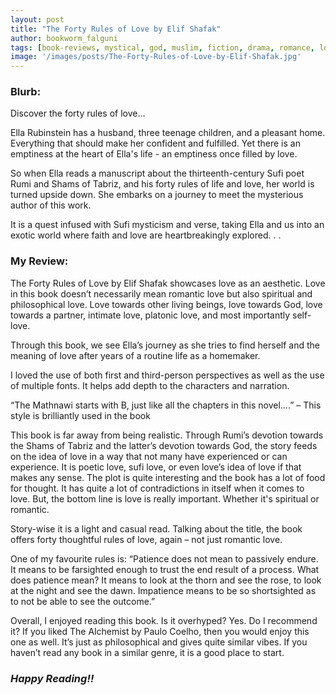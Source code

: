 ```yaml
---
layout: post
title: "The Forty Rules of Love by Elif Shafak"
author: bookworm_falguni
tags: [book-reviews, mystical, god, muslim, fiction, drama, romance, love, womens-fiction, spiritual, life, gratitude, farewell, family, community, partner]
image: '/images/posts/The-Forty-Rules-of-Love-by-Elif-Shafak.jpg'
---
```

### **Blurb:**
Discover the forty rules of love...

Ella Rubinstein has a husband, three teenage children, and a pleasant home. Everything that should make her confident and fulfilled. Yet there is an emptiness at the heart of Ella's life - an emptiness once filled by love.

So when Ella reads a manuscript about the thirteenth-century Sufi poet Rumi and Shams of Tabriz, and his forty rules of life and love, her world is turned upside down. She embarks on a journey to meet the mysterious author of this work.

It is a quest infused with Sufi mysticism and verse, taking Ella and us into an exotic world where faith and love are heartbreakingly explored. . .

### **My Review:**
The Forty Rules of Love by Elif Shafak showcases love as an aesthetic. Love in this book doesn’t necessarily mean romantic love but also spiritual and philosophical love. Love towards other living beings, love towards God, love towards a partner, intimate love, platonic love, and most importantly self-love.

Through this book, we see Ella’s journey as she tries to find herself and the meaning of love after years of a routine life as a homemaker. 

I loved the use of both first and third-person perspectives as well as the use of multiple fonts. It helps add depth to the characters and narration.

“The Mathnawi starts with B, just like all the chapters in this novel....” – This style is brilliantly used in the book 

This book is far away from being realistic. Through Rumi’s devotion towards the Shams of Tabriz and the latter’s devotion towards God, the story feeds on the idea of love in a way that not many have experienced or can experience. It is poetic love, sufi love, or even love’s idea of love if that makes any sense. The plot is quite interesting and the book has a lot of food for thought. It has quite a lot of contradictions in itself when it comes to love. But, the bottom line is love is really important. Whether it's spiritual or romantic.

Story-wise it is a light and casual read. Talking about the title, the book offers forty thoughtful rules of love, again – not just romantic love. 

One of my favourite rules is: “Patience does not mean to passively endure. It means to be farsighted enough to trust the end result of a process. What does patience mean? It means to look at the thorn and see the rose, to look at the night and see the dawn. Impatience means to be so shortsighted as to not be able to see the outcome.”

Overall, I enjoyed reading this book. Is it overhyped? Yes. Do I recommend it? If you liked The Alchemist by Paulo Coelho, then you would enjoy this one as well. It’s just as philosophical and gives quite similar vibes. If you haven’t read any book in a similar genre, it is a good place to start.

### ***Happy Reading!!***

